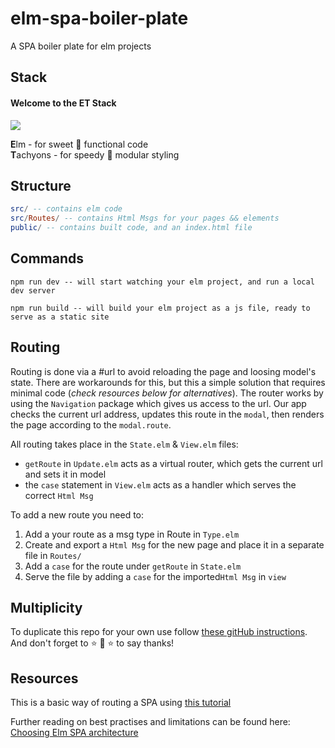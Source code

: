 # elm-spa-boiler-plate
A SPA boiler plate for elm projects

## Stack
#### Welcome to the ET Stack  
![](https://media.giphy.com/media/gHcPh3ehbRGik/giphy.gif)

**E**lm - for sweet :candy: functional code  
**T**achyons - for speedy :dash: modular styling

## Structure
``` elm
src/ -- contains elm code
src/Routes/ -- contains Html Msgs for your pages && elements
public/ -- contains built code, and an index.html file
```

## Commands
`npm run dev -- will start watching your elm project, and run a local dev
server`

`npm run build -- will build your elm project as a js file, ready to serve as a static site`

## Routing
Routing is done via a #url to avoid reloading the page and loosing model's state. There are workarounds for this, but this a simple solution that requires minimal code (_check resources below for alternatives_). The router works by using the `Navigation` package which gives us access to the url. Our app checks the current url address, updates this route in the `modal`, then renders the page according to the `modal.route`.

All routing takes place in the ```State.elm``` & ```View.elm``` files:
- ```getRoute``` in ```Update.elm``` acts as a virtual router, which gets the current url and sets it in model
- the ```case``` statement in ```View.elm``` acts as a handler which serves the correct ```Html Msg```

To add a new route you need to:
1. Add a your route as a msg type in Route in `Type.elm`
2. Create and export a ```Html Msg``` for the new page and place it in a separate file in ```Routes/```
3. Add a ```case``` for the route under ```getRoute``` in ```State.elm```
4. Serve the file by adding a ```case``` for the imported```Html Msg``` in ```view ```

## Multiplicity
To duplicate this repo for your own use follow [these gitHub instructions](https://help.github.com/articles/duplicating-a-repository/). And don't forget to :star: :star2: :star: to say thanks!

## Resources
This is a basic way of routing a SPA using [this tutorial](https://medium.com/@nithstong/spa-simple-with-elm-navigation-630bdfdbef94)

Further reading on best practises and limitations can be found here:
[Choosing Elm SPA architecture](https://medium.com/elm-shorts/choosing-the-right-elm-spa-architecture-d6e8275f6899)
